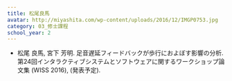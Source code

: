```yaml
---
title: 松尾良馬
avatar: http://miyashita.com/wp-content/uploads/2016/12/IMGP0753.jpg
category: 03_修士課程
school_year: 2
---
```


- 松尾 良馬, 宮下 芳明. 足音遅延フィードバックが歩行におよぼす影響の分析. 第24回インタラクティブシステムとソフトウェアに関するワークショップ論文集 (WISS 2016), (発表予定).
